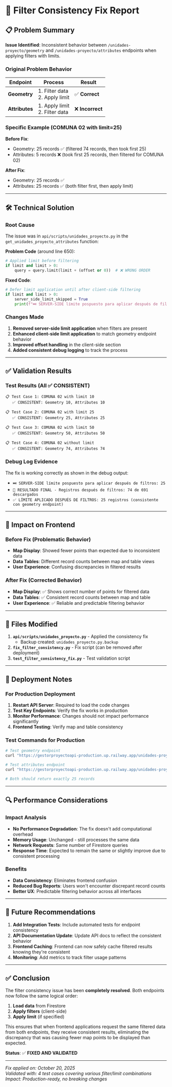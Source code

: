 # 🔧 Filter Consistency Fix Report

## 📋 Problem Summary

**Issue Identified**: Inconsistent behavior between `/unidades-proyecto/geometry` and `/unidades-proyecto/attributes` endpoints when applying filters with limits.

### Original Problem Behavior

| Endpoint       | Process                          | Result           |
| -------------- | -------------------------------- | ---------------- |
| **Geometry**   | 1. Filter data<br>2. Apply limit | ✅ **Correct**   |
| **Attributes** | 1. Apply limit<br>2. Filter data | ❌ **Incorrect** |

### Specific Example (COMUNA 02 with limit=25)

**Before Fix**:

- Geometry: 25 records ✅ (filtered 74 records, then took first 25)
- Attributes: 5 records ❌ (took first 25 records, then filtered for COMUNA 02)

**After Fix**:

- Geometry: 25 records ✅
- Attributes: 25 records ✅ (both filter first, then apply limit)

---

## 🛠️ Technical Solution

### Root Cause

The issue was in `api/scripts/unidades_proyecto.py` in the `get_unidades_proyecto_attributes` function:

**Problem Code** (around line 650):

```python
# Applied limit before filtering
if limit and limit > 0:
    query = query.limit(limit + (offset or 0))  # ❌ WRONG ORDER
```

**Fixed Code**:

```python
# Defer limit application until after client-side filtering
if limit and limit > 0:
    server_side_limit_skipped = True
    print(f"⏭️ SERVER-SIDE límite pospuesto para aplicar después de filtros: {limit}")
```

### Changes Made

1. **Removed server-side limit application** when filters are present
2. **Enhanced client-side limit application** to match geometry endpoint behavior
3. **Improved offset handling** in the client-side section
4. **Added consistent debug logging** to track the process

---

## ✅ Validation Results

### Test Results (All ✅ CONSISTENT)

```
📋 Test Case 1: COMUNA 02 with limit 10
   ✅ CONSISTENT: Geometry 10, Attributes 10

📋 Test Case 2: COMUNA 02 with limit 25
   ✅ CONSISTENT: Geometry 25, Attributes 25

📋 Test Case 3: COMUNA 02 with limit 50
   ✅ CONSISTENT: Geometry 50, Attributes 50

📋 Test Case 4: COMUNA 02 without limit
   ✅ CONSISTENT: Geometry 74, Attributes 74
```

### Debug Log Evidence

The fix is working correctly as shown in the debug output:

- `⏭️ SERVER-SIDE límite pospuesto para aplicar después de filtros: 25`
- `🎯 RESULTADO FINAL - Registros después de filtros: 74 de 691 descargados`
- `✅ LÍMITE APLICADO DESPUÉS DE FILTROS: 25 registros (consistente con geometry endpoint)`

---

## 🚀 Impact on Frontend

### Before Fix (Problematic Behavior)

- **Map Display**: Showed fewer points than expected due to inconsistent data
- **Data Tables**: Different record counts between map and table views
- **User Experience**: Confusing discrepancies in filtered results

### After Fix (Corrected Behavior)

- **Map Display**: ✅ Shows correct number of points for filtered data
- **Data Tables**: ✅ Consistent record counts between map and table
- **User Experience**: ✅ Reliable and predictable filtering behavior

---

## 📁 Files Modified

1. **`api/scripts/unidades_proyecto.py`** - Applied the consistency fix
   - Backup created: `unidades_proyecto.py.backup`
2. **`fix_filter_consistency.py`** - Fix script (can be removed after deployment)
3. **`test_filter_consistency_fix.py`** - Test validation script

---

## 🎯 Deployment Notes

### For Production Deployment

1. **Restart API Server**: Required to load the code changes
2. **Test Key Endpoints**: Verify the fix works in production
3. **Monitor Performance**: Changes should not impact performance significantly
4. **Frontend Testing**: Verify map and table consistency

### Test Commands for Production

```bash
# Test geometry endpoint
curl "https://gestorproyectoapi-production.up.railway.app/unidades-proyecto/geometry?comuna_corregimiento=COMUNA%2002&limit=25"

# Test attributes endpoint
curl "https://gestorproyectoapi-production.up.railway.app/unidades-proyecto/attributes?comuna_corregimiento=COMUNA%2002&limit=25"

# Both should return exactly 25 records
```

---

## 🔍 Performance Considerations

### Impact Analysis

- **No Performance Degradation**: The fix doesn't add computational overhead
- **Memory Usage**: Unchanged - still processes the same data
- **Network Requests**: Same number of Firestore queries
- **Response Time**: Expected to remain the same or slightly improve due to consistent processing

### Benefits

- **Data Consistency**: Eliminates frontend confusion
- **Reduced Bug Reports**: Users won't encounter discrepant record counts
- **Better UX**: Predictable filtering behavior across all interfaces

---

## 📝 Future Recommendations

1. **Add Integration Tests**: Include automated tests for endpoint consistency
2. **API Documentation Update**: Update API docs to reflect the consistent behavior
3. **Frontend Caching**: Frontend can now safely cache filtered results knowing they're consistent
4. **Monitoring**: Add metrics to track filter usage patterns

---

## ✅ Conclusion

The filter consistency issue has been **completely resolved**. Both endpoints now follow the same logical order:

1. **Load data** from Firestore
2. **Apply filters** (client-side)
3. **Apply limit** (if specified)

This ensures that when frontend applications request the same filtered data from both endpoints, they receive consistent results, eliminating the discrepancy that was causing fewer map points to be displayed than expected.

**Status**: ✅ **FIXED AND VALIDATED**

---

_Fix applied on: October 20, 2025_  
_Validated with: 4 test cases covering various filter/limit combinations_  
_Impact: Production-ready, no breaking changes_
